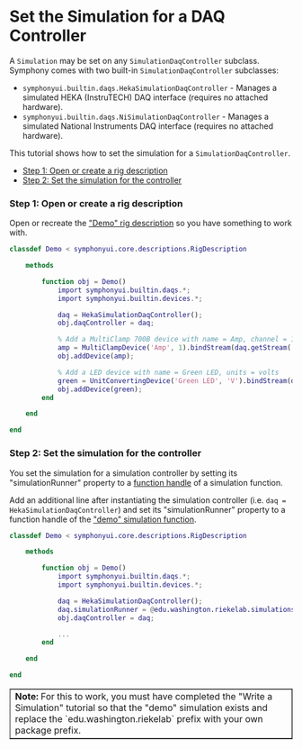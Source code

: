 # Set the Simulation for a DAQ Controller

A `Simulation` may be set on any `SimulationDaqController` subclass. Symphony comes with two built-in `SimulationDaqController` subclasses:

- `symphonyui.builtin.daqs.HekaSimulationDaqController` - Manages a simulated HEKA (InstruTECH) DAQ interface (requires no attached hardware).
- `symphonyui.builtin.daqs.NiSimulationDaqController` - Manages a simulated National Instruments DAQ interface (requires no attached hardware).

This tutorial shows how to set the simulation for a `SimulationDaqController`.

- [Step 1: Open or create a rig description](#step-1-open-or-create-a-rig-description)
- [Step 2: Set the simulation for the controller](#step-2-set-the-simulation-for-the-controller)

### Step 1: Open or create a rig description
Open or recreate the ["Demo" rig description](Write-a-Rig-Description.md) so you have something to work with.

```matlab
classdef Demo < symphonyui.core.descriptions.RigDescription

    methods

        function obj = Demo()
            import symphonyui.builtin.daqs.*;
            import symphonyui.builtin.devices.*;

            daq = HekaSimulationDaqController();
            obj.daqController = daq;

            % Add a MultiClamp 700B device with name = Amp, channel = 1
            amp = MultiClampDevice('Amp', 1).bindStream(daq.getStream('ao0')).bindStream(daq.getStream('ai0'));
            obj.addDevice(amp);

            % Add a LED device with name = Green LED, units = volts
            green = UnitConvertingDevice('Green LED', 'V').bindStream(daq.getStream('ao1'));
            obj.addDevice(green);
        end

    end

end
```

### Step 2: Set the simulation for the controller
You set the simulation for a simulation controller by setting its "simulationRunner" property to a [function handle](https://www.mathworks.com/help/matlab/matlab_prog/creating-a-function-handle.html) of a simulation function.

Add an additional line after instantiating the simulation controller (i.e. `daq = HekaSimulationDaqController`) and set its "simulationRunner" property to a function handle of the ["demo" simulation function](Write-a-Simulation.md).

```matlab
classdef Demo < symphonyui.core.descriptions.RigDescription

    methods

        function obj = Demo()
            import symphonyui.builtin.daqs.*;
            import symphonyui.builtin.devices.*;

            daq = HekaSimulationDaqController();
            daq.simulationRunner = @edu.washington.riekelab.simulations.demo;
            obj.daqController = daq;

            ...
        end

    end

end
```

<table cellspacing="0" class="note" summary="Note" cellpadding="5" border="1"><tbody><tr width="90%"><td>
<b>Note:</b> For this to work, you must have completed the "Write a Simulation" tutorial so that the "demo" simulation exists and replace the `edu.washington.riekelab` prefix with your own package prefix.
</td></tr></tbody></table>
